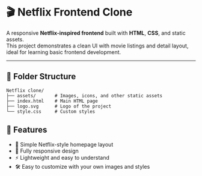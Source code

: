 # 🎬 Netflix Frontend Clone

A responsive **Netflix-inspired frontend** built with **HTML**, **CSS**, and static assets.  
This project demonstrates a clean UI with movie listings and detail layout, ideal for learning basic frontend development.

---

## 📂 Folder Structure

```plaintext
Netflix clone/
├── assets/       # Images, icons, and other static assets
├── index.html    # Main HTML page
├── logo.svg      # Logo of the project
└── style.css     # Custom styles
```
## 🚀 Features

- 🎥 Simple Netflix-style homepage layout  
- 📱 Fully responsive design  
- ⚡ Lightweight and easy to understand  
- 🛠️ Easy to customize with your own images and styles

